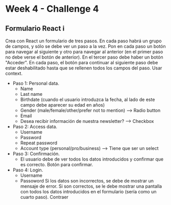 # Week 4 - Challenge 4

## Formulario React ℹ️

Crea con React un formulario de tres pasos. En cada paso habrá un grupo de campos, y sólo se debe ver un paso a la vez. Pon en cada paso un botón para navegar al siguiente y otro para navegar al anterior (en el primer paso no debe verse el botón de anterior). En el tercer paso debe haber un botón "Acceder".
En cada paso, el botón para continuar al siguiente paso debe estar deshabilitado hasta que se rellenen todos los campos del paso.
Usar context.

- Paso 1: Personal data.
  - Name
  - Last name
  - Birthdate (cuando el usuario introduzca la fecha, al lado de este campo debe aparecer su edad en años)
  - Gender (male/female/other/prefer not to mention) --> Radio button
  - Email
  - Desea recibir información de nuestra newsletter? --> Checkbox
- Paso 2: Access data.
  - Username
  - Password
  - Repeat password
  - Account type (personal/pro/business) --> Tiene que ser un select
- Paso 3: Confirmación.
  - El usuario debe de ver todos los datos introducidos y confirmar que es correcto. Botón para confirmar.
- Paso 4: Login.
  - Username
  - Passoword
    Si los datos son incorrectos, se debe de mostrar un mensaje de error.
    Si son correctos, se le debe mostrar una pantalla con todos los datos introducidos en el formulario (sería como un cuarto paso).
    Contraer
